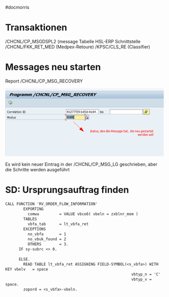 #docmorris

# Transaktionen

/CHCNL/CP_MSGDSPL2 (message Tabelle HSL-ERP Schnittstelle
/CHCNL/FKK_RET_MED (Medpex-Retoure)
/KPSC/CLS_RE (Classifier)

# Messages neu starten

Report /CHCNL/CP_MSG_RECOVERY

![](../media/DM_restart_Message_report.png)

Es wird kein neuer Eintrag in der /CHCNL/CP_MSG_LG geschrieben, aber die Schritte werden ausgeführt

# SD: Ursprungsauftrag finden

```
CALL FUNCTION 'RV_ORDER_FLOW_INFORMATION'
        EXPORTING
          comwa         = VALUE vbco6( vbeln = zxblnr_mem )
        TABLES
          vbfa_tab      = lt_vbfa_ret
        EXCEPTIONS
          no_vbfa       = 1
          no_vbuk_found = 2
          OTHERS        = 3.
      IF sy-subrc <> 0.

      ELSE.
        READ TABLE lt_vbfa_ret ASSIGNING FIELD-SYMBOL(<s_vbfa>) WITH KEY vbelv   = space
                                                        vbtyp_n = 'C'
                                                        vbtyp_v = space.
        zopord = <s_vbfa>-vbeln.
```

